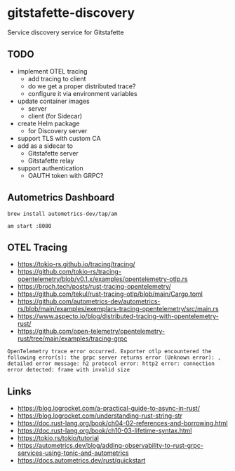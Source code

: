# gitstafette-discovery

Service discovery service for Gitstafette

## TODO

* implement OTEL tracing
  * add tracing to client
  * do we get a proper distributed trace?
  * configure it via environment variables
* update container images
  * server
  * client (for Sidecar)
* create Helm package
  * for Discovery server
* support TLS with custom CA
* add as a sidecar to 
  * Gitstafette server
  * Gitstafette relay
* support authentication
  * OAUTH token with GRPC?


## Autometrics Dashboard

```shell
brew install autometrics-dev/tap/am
```

```shell
am start :8080
```

## OTEL Tracing

* https://tokio-rs.github.io/tracing/tracing/
* https://github.com/tokio-rs/tracing-opentelemetry/blob/v0.1.x/examples/opentelemetry-otlp.rs
* https://broch.tech/posts/rust-tracing-opentelemetry/
* https://github.com/tekul/rust-tracing-otlp/blob/main/Cargo.toml
* https://github.com/autometrics-dev/autometrics-rs/blob/main/examples/exemplars-tracing-opentelemetry/src/main.rs
* https://www.aspecto.io/blog/distributed-tracing-with-opentelemetry-rust/
* https://github.com/open-telemetry/opentelemetry-rust/tree/main/examples/tracing-grpc

```shell
OpenTelemetry trace error occurred. Exporter otlp encountered the following error(s): the grpc server returns error (Unknown error): , detailed error message: h2 protocol error: http2 error: connection error detected: frame with invalid size
```

## Links

* https://blog.logrocket.com/a-practical-guide-to-async-in-rust/
* https://blog.logrocket.com/understanding-rust-string-str
* https://doc.rust-lang.org/book/ch04-02-references-and-borrowing.html
* https://doc.rust-lang.org/book/ch10-03-lifetime-syntax.html
* https://tokio.rs/tokio/tutorial
* https://autometrics.dev/blog/adding-observability-to-rust-grpc-services-using-tonic-and-autometrics
* https://docs.autometrics.dev/rust/quickstart